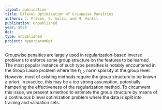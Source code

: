 ```yaml
---
layout: publication
title: Bilevel Optimization of Groupwise Penalties
authors: J. Frecon, S. Salzo, and M. Pontil
publication: Unpublished
year: 2020
doi:
type: unpublished
project: hyperparamOpt
---
```


Groupwise penalties are largely used in regularization-based inverse problems to enforce some group structure on the features to be learned. The most popular instance of such type penalties is notably encountered in the Group Lasso problem where the $\ell_{1,2}$ norm sparsity at the group level. However, most of existing methods require the group structure to be known a priori. In practice, this may be a too strong assumption, potentially hampering the effectiveness of the regularization method. To circumvent this issue, we present a method to estimate the group structure by means of a continuous bilevel optimization problem where the data is split into training and validation sets.